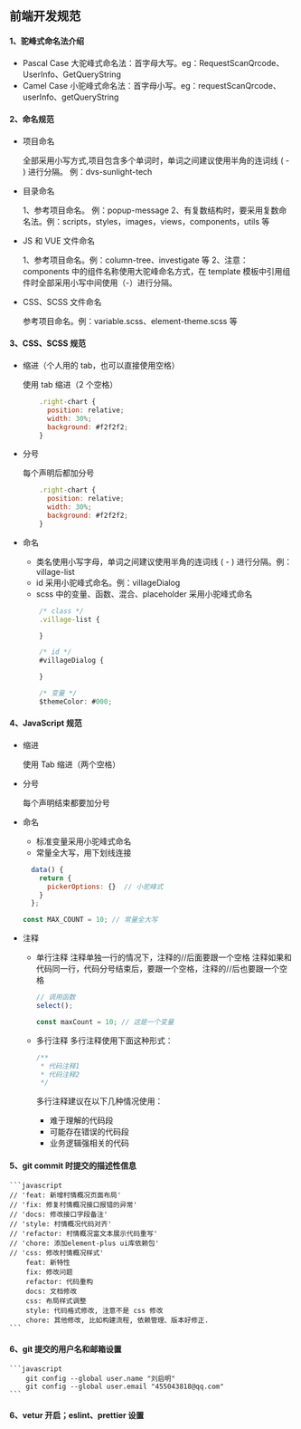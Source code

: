 ## 前端开发规范

#### 1、驼峰式命名法介绍

- Pascal Case 大驼峰式命名法：首字母大写。eg：RequestScanQrcode、UserInfo、GetQueryString
- Camel Case 小驼峰式命名法：首字母小写。eg：requestScanQrcode、userInfo、getQueryString

#### 2、命名规范

- 项目命名

  全部采用小写方式,项目包含多个单词时，单词之间建议使用半角的连词线 ( - ) 进行分隔。 例：dvs-sunlight-tech

- 目录命名

  1、参考项目命名。 例：popup-message
  2、有复数结构时，要采用复数命名法。例：scripts，styles，images，views，components，utils 等

- JS 和 VUE 文件命名

  1、参考项目命名。例：column-tree、investigate 等
  2、注意：components 中的组件名称使用大驼峰命名方式，在 template 模板中引用组件时全部采用小写中间使用（-）进行分隔。

- CSS、SCSS 文件命名

  参考项目命名。例：variable.scss、element-theme.scss 等

#### 3、CSS、SCSS 规范

- 缩进（个人用的 tab，也可以直接使用空格）

  使用 tab 缩进（2 个空格）

  ```javascript
      .right-chart {
        position: relative;
        width: 30%;
        background: #f2f2f2;
      }
  ```

- 分号

  每个声明后都加分号

  ```javascript
      .right-chart {
        position: relative;
        width: 30%;
        background: #f2f2f2;
      }
  ```

- 命名

  - 类名使用小写字母，单词之间建议使用半角的连词线 ( - ) 进行分隔。例：village-list
  - id 采用小驼峰式命名。例：villageDialog
  - scss 中的变量、函数、混合、placeholder 采用小驼峰式命名

  ```javascript
      /* class */
      .village-list {

      }

      /* id */
      #villageDialog {

      }

      /* 变量 */
      $themeColor: #000;

  ```

#### 4、JavaScript 规范

- 缩进

  使用 Tab 缩进（两个空格）

- 分号

  每个声明结束都要加分号

- 命名

  - 标准变量采用小驼峰式命名
  - 常量全大写，用下划线连接

  ```javascript
    data() {
      return {
        pickerOptions: {}  // 小驼峰式
      }
    };

  const MAX_COUNT = 10; // 常量全大写
  ```

- 注释

  - 单行注释
    注释单独一行的情况下，注释的//后面要跟一个空格
    注释如果和代码同一行，代码分号结束后，要跟一个空格，注释的//后也要跟一个空格

    ```javascript
    // 调用函数
    select();

    const maxCount = 10; // 这是一个变量
    ```

  - 多行注释
    多行注释使用下面这种形式：

    ```javascript
    /**
     * 代码注释1
     * 代码注释2
     */
    ```

    多行注释建议在以下几种情况使用：

    - 难于理解的代码段
    - 可能存在错误的代码段
    - 业务逻辑强相关的代码

#### 5、git commit 时提交的描述性信息

    ```javascript
    // 'feat: 新增村情概况页面布局'
    // 'fix: 修复村情概况接口报错的异常'
    // 'docs: 修改接口字段备注'
    // 'style: 村情概况代码对齐'
    // 'refactor: 村情概况富文本展示代码重写'
    // 'chore: 添加element-plus ui库依赖包'
    // 'css: 修改村情概况样式'
        feat: 新特性
        fix: 修改问题
        refactor: 代码重构
        docs: 文档修改
        css: 布局样式调整
        style: 代码格式修改, 注意不是 css 修改
        chore: 其他修改, 比如构建流程, 依赖管理、版本好修正.
    ```

#### 6、git 提交的用户名和邮箱设置

    ```javascript
        git config --global user.name "刘启明"
        git config --global user.email "455043818@qq.com"
    ```

#### 6、vetur 开启；eslint、prettier 设置
